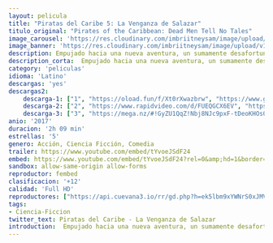 ```yaml
---
layout: pelicula
title: "Piratas del Caribe 5: La Venganza de Salazar"
titulo_original: "Pirates of the Caribbean: Dead Men Tell No Tales"
image_carousel: 'https://res.cloudinary.com/imbriitneysam/image/upload/v1543724172/caribe-poster-min.jpg'
image_banner: 'https://res.cloudinary.com/imbriitneysam/image/upload/v1543724172/caribe5-banner-min.jpg'
description: Empujado hacia una nueva aventura, un sumamente desafortunado Jack Sparrow descubre que los vientos de los malos augurios soplan incluso más fuerte cuando los mortales piratas fantasma liderados por su viejo enemigo, el capitán Salazar, escapan del Triángulo del Diablo. Decididos a matar a todo pirata que encuentren en el mar, incluso al propio Sparrow.
description_corta:  Empujado hacia una nueva aventura, un sumamente desafortunado Jack Sparrow descubre que los vientos de los malos augurios soplan incluso más fuerte cuando los mortales piratas fantasma liderados por su viejo enemigo, el capitán Salazar, escapan del...
category: 'peliculas'
idioma: 'Latino'
descargas: 'yes'
descargas2:
    descarga-1: ["1", "https://oload.fun/f/Xt0rXwazbrw", "https://www.google.com/s2/favicons?domain=openload.co","OpenLoad","https://res.cloudinary.com/imbriitneysam/image/upload/v1541473684/mexico.png", "Latino", "Full HD"]
    descarga-2: ["2", "https://www.rapidvideo.com/d/FUEQGCX6EV", "https://www.google.com/s2/favicons?domain=www.rapidvideo.com","RapidVideo","https://res.cloudinary.com/imbriitneysam/image/upload/v1541473684/mexico.png", "Latino", "Full HD"]
    descarga-3: ["3", "https://mega.nz/#!GyZU1QqZ!Nbj8NJc9pxF-tDeoKHOs0PNGEust6_BxiNDuvxfglw0", "https://www.google.com/s2/favicons?domain=mega.nz","Mega","https://res.cloudinary.com/imbriitneysam/image/upload/v1541473684/mexico.png", "Latino", "Full HD"]
anio: '2017'
duracion: '2h 09 min'
estrellas: '5'
genero: Acción, Ciencia Ficción, Comedia
trailer: https://www.youtube.com/embed/tYvoeJSdF24
embed: https://www.youtube.com/embed/tYvoeJSdF24?rel=0&amp;hd=1&border=0&wmode=opaque&enablejsapi=1&modestbranding=1&controls=1&showinfo=1
sandbox: allow-same-origin allow-forms
reproductor: fembed
clasificacion: '+12'
calidad: 'Full HD'
reproductores: ["https://api.cuevana3.io/rr/gd.php?h=ek5lbm9xYWNrS0xJMVp5b21KREk0dFBLbjVkaHhkRGdrOG1jbnBpUnhhS1YwSnBvZk5mSHRkRzBabmlzbzVYYXNOR0Flb09tanFTY3JwMThwODJqNkp1U3FadVkyUT09"]
tags:
- Ciencia-Ficcion
twitter_text: Piratas del Caribe - La Venganza de Salazar
introduction:  Empujado hacia una nueva aventura, un sumamente desafortunado Jack Sparrow descubre que los vientos de los malos augurios soplan incluso más fuerte cuando los mortales piratas fantasma liderados por su viejo enemigo, el capitán Salazar, escapan del...
---
```












